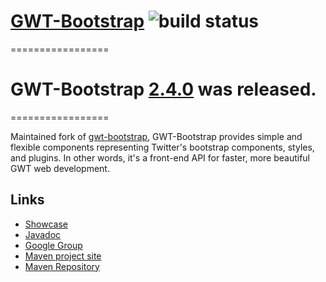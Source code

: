 # [GWT-Bootstrap](https://gwtbootstrap.github.io/) ![build status](https://github.com/Craftware/gwt-bootstrap/actions/workflows/maven.yml/badge.svg)

=================
# GWT-Bootstrap [2.4.0](https://github.com/Craftware/gwt-bootstrap/releases/tag/2.4.0) was released.
=================

Maintained fork of [gwt-bootstrap](https://github.com/gwtbootstrap/gwt-bootstrap), GWT-Bootstrap provides simple and flexible components representing Twitter's bootstrap components, styles,
and plugins.
In other words, it's a front-end API for faster, more beautiful GWT web development.

## Links

* [Showcase](http://gwtbootstrap.github.com)
* [Javadoc](http://gwtbootstrap.github.com/gwt-bootstrap/apidocs/index.html)
* [Google Group](https://groups.google.com/d/forum/gwt-bootstrap)
* [Maven project site](http://gwtbootstrap.github.com/gwt-bootstrap/)
* [Maven Repository](https://github.com/gwtbootstrap/gwt-bootstrap/wiki/Using-GWT-Bootstrap-Maven-Repository)
